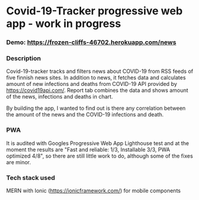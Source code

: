 # Covid-19-Tracker progressive web app - work in progress

### Demo: https://frozen-cliffs-46702.herokuapp.com/news

### Description

Covid-19-tracker tracks and filters news about COVID-19 from RSS feeds of five finnish news sites. In addition to news, it fetches data and calculates amount of new infections and deaths from COVID-19 API provided by https://covid19api.com/. Report tab combines the data and shows amount of the news, infections and deaths in chart.  
  
By building the app, I wanted to find out is there any correlation between the amount of the news and the COVID-19 infections and death.

### PWA

It is audited with Googles Progressive Web App Lighthouse test and at the moment the results are "Fast and reliable: 1/3, Installable 3/3, PWA optimized 4/8", so there are still little work to do, although some of the fixes are minor. 

### Tech stack used

MERN with Ionic (https://ionicframework.com/) for mobile components
